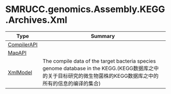 ﻿
# SMRUCC.genomics.Assembly.KEGG.Archives.Xml

|Type|Summary|
|----|-------|
|[CompilerAPI](./CompilerAPI.md)||
|[MapAPI](./MapAPI.md)||
|[XmlModel](./XmlModel.md)|The compile data of the target bacteria species genome database in the KEGG.(KEGG数据库之中的关于目标研究的微生物菌株的KEGG数据库之中的所有的信息的编译的集合)|

